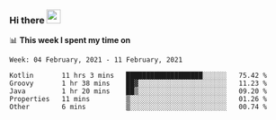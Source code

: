 ### Hi there <a href="https://www.gautamkrishnar.com/"><img src="https://media.giphy.com/media/hvRJCLFzcasrR4ia7z/giphy.gif" width="25px"></a>

📊 **This week I spent my time on**

<!--START_SECTION:waka-->
```text
Week: 04 February, 2021 - 11 February, 2021

Kotlin       11 hrs 3 mins   ███████████████████░░░░░░   75.42 % 
Groovy       1 hr 38 mins    ██▓░░░░░░░░░░░░░░░░░░░░░░   11.23 % 
Java         1 hr 20 mins    ██▒░░░░░░░░░░░░░░░░░░░░░░   09.20 % 
Properties   11 mins         ▒░░░░░░░░░░░░░░░░░░░░░░░░   01.26 % 
Other        6 mins          ▒░░░░░░░░░░░░░░░░░░░░░░░░   00.74 % 
```
<!--END_SECTION:waka-->
